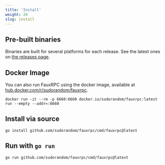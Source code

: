 ```yaml
---
title: 'Install'
weight: 20
slug: install
---
```


## Pre-built binaries
Binaries are built for several platforms for each release. See the latest ones on [the releases page](https://github.com/sudorandom/fauxrpc/releases/latest).

## Docker Image
You can also run FauxRPC using the docker image, available at [hub.docker.com/r/sudorandom/fauxrpc](https://hub.docker.com/r/sudorandom/fauxrpc).

```shell
docker run -it --rm -p 6660:6660 docker.io/sudorandom/fauxrpc:latest run --empty --addr=:6660
```

## Install via source
```
go install github.com/sudorandom/fauxrpc/cmd/fauxrpc@latest
```

## Run with `go run`
```
go run github.com/sudorandom/fauxrpc/cmd/fauxrpc@latest
```
